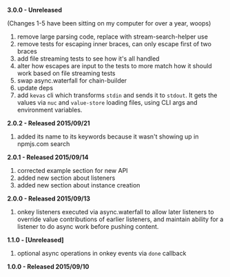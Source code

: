 
**3.0.0 - Unreleased**

(Changes 1-5 have been sitting on my computer for over a year, woops)

1. remove large parsing code, replace with stream-search-helper use
2. remove tests for escaping inner braces, can only escape first of two braces
3. add file streaming tests to see how it's all handled
4. alter how escapes are input to the tests to more match how it should work based on file streaming tests
5. swap async.waterfall for chain-builder
6. update deps
7. add `kevas` cli which transforms `stdin` and sends it to `stdout`. It gets the values via `nuc` and `value-store` loading files, using CLI args and environment variables.


**2.0.2 - Released 2015/09/21**

1. added its name to its keywords because it wasn't showing up in npmjs.com search

**2.0.1 - Released 2015/09/14**

1. corrected example section for new API
2. added new section about listeners
3. added new section about instance creation

**2.0.0 - Released 2015/09/13**

1. onkey listeners executed via async.waterfall to allow later listeners to override value contributions of earlier listeners, and maintain ability for a listener to do async work before pushing content.


**1.1.0 - [Unreleased]**

1. optional async operations in onkey events via `done` callback

**1.0.0 - Released 2015/09/10**
